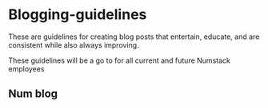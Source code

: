 # Blogging-guidelines
These are guidelines for creating blog posts that entertain, educate, and are consistent while also always improving.

These guidelines will be a go to for all current and future Numstack employees

## Num blog
